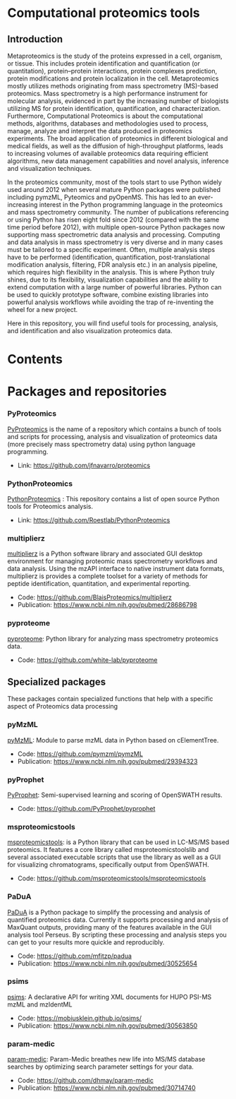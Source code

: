 # Computational proteomics tools
## Introduction

Metaproteomics is the study of the proteins expressed in a cell, organism, or tissue. This includes protein identification and quantification (or quantitation), protein–protein interactions, protein complexes prediction, protein modifications and protein localization in the cell. Metaproteomics mostly utilizes methods originating from mass spectrometry (MS)-based proteomics. Mass spectrometry is a high performance instrument for molecular analysis, evidenced in part by the increasing number of biologists utilizing MS for protein identification, quantification, and characterization. Furthermore, Computational Proteomics is about the computational methods, algorithms, databases and methodologies used to process, manage, analyze and interpret the data produced in proteomics experiments. The broad application of proteomics in different biological and medical fields, as well as the diffusion of high-throughput platforms, leads to increasing volumes of available proteomics data requiring efficient algorithms, new data management capabilities and novel analysis, inference and visualization techniques. 

In the proteomics community, most of the tools start to use Python widely used around 2012 when several mature Python packages were published including pymzML, Pyteomics and pyOpenMS. This has led to an ever-increasing interest in the Python programming language in the proteomics and mass spectrometry community. The number of publications referencing or using Python has risen eight fold since 2012 (compared with the same time period before 2012), with multiple open-source Python packages now supporting mass spectrometric data analysis and processing. Computing and data analysis in mass spectrometry is very diverse and in many cases must be tailored to a specific experiment. Often, multiple analysis steps have to be performed (identification, quantification, post-translational modification analysis, filtering, FDR analysis etc.) in an analysis pipeline, which requires high flexibility in the analysis. This is where Python truly shines, due to its flexibility, visualization capabilities and the ability to extend computation with a large number of powerful libraries. Python can be used to quickly prototype software, combine existing libraries into powerful analysis workflows while avoiding the trap of re-inventing the wheel for a new project.

Here in this repository, you will find useful tools for processing, analysis, and identification and also visualization proteomics data.


# Contents




# Packages and repositories 

### PyProteomics
<a name="PyProteomics"></a>

[PyProteomics](https://github.com/jfnavarro/proteomics) is the name of a repository which contains a bunch of tools and scripts for processing, analysis and visualization of proteomics data (more precisely mass spectrometry data) using python language programming. 

* Link: https://github.com/jfnavarro/proteomics


<a name="PythonProteomics"></a>
### PythonProteomics

[PythonProteomics](https://pyteomics.readthedocs.io/en/latest/) : This repository contains a list of open source Python tools for Proteomics analysis. 

* Link: https://github.com/Roestlab/PythonProteomics

<a name="multiplierz"></a>
### multiplierz
[multiplierz](https://github.com/BlaisProteomics/multiplierz) is a Python software library and associated GUI desktop environment for managing proteomic mass spectrometry workflows and data analysis. Using the mzAPI interface to native instrument data formats, multiplierz is provides a complete toolset for a variety of methods for peptide identification, quantitation, and experimental reporting.

* Code: https://github.com/BlaisProteomics/multiplierz
* Publication: https://www.ncbi.nlm.nih.gov/pubmed/28686798

<a name="pyproteome"></a>
### pyproteome

[pyproteome](https://github.com/white-lab/pyproteome): Python library for analyzing mass spectrometry proteomics data.

* Code: https://github.com/white-lab/pyproteome

## Specialized packages

These packages contain specialized functions that help with a specific aspect of Proteomics data processing

<a name="pyMzML"></a>
### pyMzML

[pyMzML](https://pymzml.readthedocs.io/en/latest/): Module to parse mzML data in Python based on cElementTree.

* Code: https://github.com/pymzml/pymzML
* Publication: https://www.ncbi.nlm.nih.gov/pubmed/29394323

<a name="pyProphet"></a>
### pyProphet

[PyProphet](https://github.com/PyProphet/pyprophet): Semi-supervised learning and scoring of OpenSWATH results.

* Code: https://github.com/PyProphet/pyprophet

<a name="msproteomicstools"></a>
### msproteomicstools

[msproteomicstools](http://msproteomicstools.roestlab.org/): is a Python library that can be used in LC-MS/MS based proteomics. It features a core library called msproteomicstoolslib and several associated executable scripts that use the library as well as a GUI for visualizing chromatograms, specifically output from OpenSWATH.

* Code: https://github.com/msproteomicstools/msproteomicstools

<a name="PaDuA"></a>
### PaDuA
[PaDuA](https://padua.readthedocs.io/en/latest/) is a Python package to simplify the processing and analysis of quantified proteomics data. Currently it supports processing and analysis of MaxQuant outputs, providing many of the features available in the GUI analysis tool Perseus. By scripting these processing and analysis steps you can get to your results more quickle and reproducibly.

* Code: https://github.com/mfitzp/padua
* Publication: https://www.ncbi.nlm.nih.gov/pubmed/30525654

<a name="psims"></a>
### psims

[psims](https://mobiusklein.github.io/psims/docs/build/html/): A declarative API for writing XML documents for HUPO PSI-MS mzML and mzIdentML

* Code: https://mobiusklein.github.io/psims/
* Publication: https://www.ncbi.nlm.nih.gov/pubmed/30563850

<a name="param-medic"></a>
### param-medic

[param-medic](https://github.com/dhmay/param-medic): Param-Medic breathes new life into MS/MS database searches by optimizing search parameter settings for your data.

* Code: https://github.com/dhmay/param-medic
* Publication: https://www.ncbi.nlm.nih.gov/pubmed/30714740
